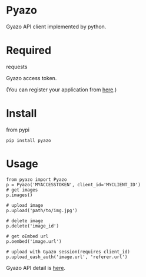 # Pyazo
Gyazo API client implemented by python.

# Required
requests

Gyazo access token.

(You can register your application from [here](https://gyazo.com/oauth/applications).)

# Install

from pypi

```
pip install pyazo
```

# Usage
```
from pyazo import Pyazo
p = Pyazo('MYACCESSTOKEN', client_id='MYCLIENT_ID')
# get images
p.images()

# upload image
p.upload('path/to/img.jpg')

# delete image
p.delete('image_id')

# get oEmbed url
p.oembed('image.url')

# upload with Gyazo session(requires client_id)
p.upload_eash_auth('image.url', 'referer.url')
```

Gyazo API detail is [here](https://gyazo.com/api/docs).
